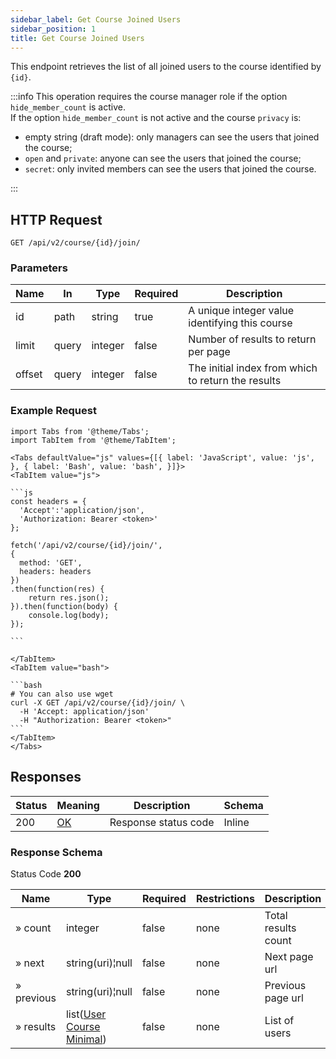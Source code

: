 ```yaml
---
sidebar_label: Get Course Joined Users
sidebar_position: 1
title: Get Course Joined Users
---
```


This endpoint retrieves the list of all joined users to the course identified by `{id}`.

:::info
This operation requires the course manager role if the option `hide_member_count` is active.<br/>
If the option `hide_member_count` is not active and the course `privacy` is:

- empty string (draft mode): only managers can see the users that joined the course;
- `open` and `private`: anyone can see the users that joined the course;
- `secret`: only invited members can see the users that joined the course.

:::

## HTTP Request

`GET /api/v2/course/{id}/join/`

### Parameters

| Name   | In    | Type    | Required | Description                                        |
|--------|-------|---------|----------|----------------------------------------------------|
| id     | path  | string  | true     | A unique integer value identifying this course     |
| limit  | query | integer | false    | Number of results to return per page               |
| offset | query | integer | false    | The initial index from which to return the results |

### Example Request

````mdx-code-block
import Tabs from '@theme/Tabs';
import TabItem from '@theme/TabItem';

<Tabs defaultValue="js" values={[{ label: 'JavaScript', value: 'js', }, { label: 'Bash', value: 'bash', }]}>
<TabItem value="js">

```js
const headers = {
  'Accept':'application/json',
  'Authorization: Bearer <token>'
};

fetch('/api/v2/course/{id}/join/',
{
  method: 'GET',
  headers: headers
})
.then(function(res) {
    return res.json();
}).then(function(body) {
    console.log(body);
});

```

</TabItem>
<TabItem value="bash">

```bash
# You can also use wget
curl -X GET /api/v2/course/{id}/join/ \
  -H 'Accept: application/json'
  -H "Authorization: Bearer <token>"
```
</TabItem>
</Tabs>
````

## Responses

| Status | Meaning                                                 | Description          | Schema |
|--------|---------------------------------------------------------|----------------------|--------|
| 200    | [OK](https://tools.ietf.org/html/rfc7231#section-6.3.1) | Response status code | Inline |

### Response Schema

Status Code **200**

| Name       | Type                                                                           | Required | Restrictions | Description         |
|------------|--------------------------------------------------------------------------------|----------|--------------|---------------------|
| » count    | integer                                                                        | false    | none         | Total results count |
| » next     | string(uri)¦null                                                               | false    | none         | Next page url       |
| » previous | string(uri)¦null                                                               | false    | none         | Previous page url   |
| » results  | list([User Course Minimal](/docs/apireference/v2/schemas/user_course_minimal)) | false    | none         | List of users       |
